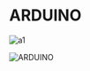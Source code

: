 # ARDUINO 


![a1](https://user-images.githubusercontent.com/73429989/97110067-159bc880-16fd-11eb-9af5-e627924495cc.png)



![ARDUINO](https://user-images.githubusercontent.com/73429989/97109973-6f4fc300-16fc-11eb-8c8d-f7ea94e8618f.jpg)
